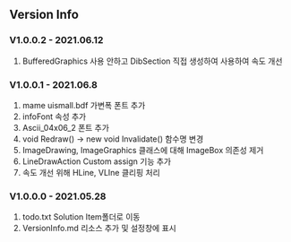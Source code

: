 ## Version Info
### V1.0.0.2 - 2021.06.12
1. BufferedGraphics 사용 안하고 DibSection 직접 생성하여 사용하여 속도 개선

### V1.0.0.1 - 2021.06.8
1. mame uismall.bdf 가변폭 폰트 추가
2. infoFont 속성 추가
3. Ascii_04x06_2 폰트 추가
4. void Redraw() -> new void Invalidate() 함수명 변경
5. ImageDrawing, ImageGraphics 클래스에 대해 ImageBox 의존성 제거
6. LineDrawAction Custom assign 기능 추가
7. 속도 개선 위해 HLine, VLIne 클리핑 처리

### V1.0.0.0 - 2021.05.28
1. todo.txt Solution Item폴더로 이동
2. VersionInfo.md 리소스 추가 및 설정창에 표시